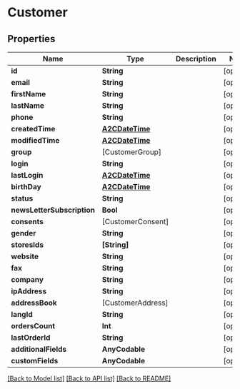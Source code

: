 # Customer

## Properties
Name | Type | Description | Notes
------------ | ------------- | ------------- | -------------
**id** | **String** |  | [optional] 
**email** | **String** |  | [optional] 
**firstName** | **String** |  | [optional] 
**lastName** | **String** |  | [optional] 
**phone** | **String** |  | [optional] 
**createdTime** | [**A2CDateTime**](A2CDateTime.md) |  | [optional] 
**modifiedTime** | [**A2CDateTime**](A2CDateTime.md) |  | [optional] 
**group** | [CustomerGroup] |  | [optional] 
**login** | **String** |  | [optional] 
**lastLogin** | [**A2CDateTime**](A2CDateTime.md) |  | [optional] 
**birthDay** | [**A2CDateTime**](A2CDateTime.md) |  | [optional] 
**status** | **String** |  | [optional] 
**newsLetterSubscription** | **Bool** |  | [optional] 
**consents** | [CustomerConsent] |  | [optional] 
**gender** | **String** |  | [optional] 
**storesIds** | **[String]** |  | [optional] 
**website** | **String** |  | [optional] 
**fax** | **String** |  | [optional] 
**company** | **String** |  | [optional] 
**ipAddress** | **String** |  | [optional] 
**addressBook** | [CustomerAddress] |  | [optional] 
**langId** | **String** |  | [optional] 
**ordersCount** | **Int** |  | [optional] 
**lastOrderId** | **String** |  | [optional] 
**additionalFields** | **AnyCodable** |  | [optional] 
**customFields** | **AnyCodable** |  | [optional] 

[[Back to Model list]](../README.md#documentation-for-models) [[Back to API list]](../README.md#documentation-for-api-endpoints) [[Back to README]](../README.md)


